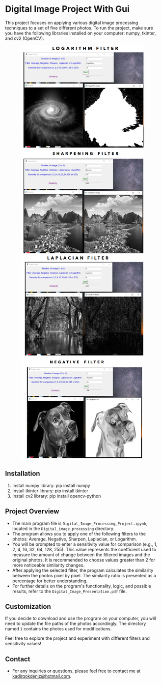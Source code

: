 # Digital Image Project With Gui
This project focuses on applying various digital image processing techniques to a set of five different photos. To run the project, make sure you have the following libraries installed on your computer: numpy, tkinter, and cv2 (OpenCV).

<p align="center">
  <img src="1.png" alt="Game Interface" width="400"/>
  <img src="2.png" alt="Level 1" width="400"/>
  <br>
  <img src="3.png" alt="Level 2" width="400"/>
   <img src="4.png" alt="Level 1" width="400"/>
</p>

## Installation

1. Install numpy library:
   pip install numpy
2. Install tkinter library:
   pip install tkinter
3. Install cv2 library:
   pip install opencv-python
   
## Project Overview

- The main program file is `Digital_Image_Processing_Project.ipynb`, located in the `Digital_image_processing` directory.
- The program allows you to apply one of the following filters to the photos: Average, Negative, Sharpen, Laplacian, or Logarithm.
- You will be prompted to enter a sensitivity value for comparison (e.g., 1, 2, 4, 16, 32, 64, 128, 255). This value represents the coefficient used to measure the amount of change between the filtered images and the original photos. It is recommended to choose values greater than 2 for more noticeable similarity changes.
- After applying the selected filter, the program calculates the similarity between the photos pixel by pixel. The similarity ratio is presented as a percentage for better understanding.
- For further details on the program's functionality, logic, and possible results, refer to the `Digital_Image_Presentation.pdf` file.

## Customization

If you decide to download and use the program on your computer, you will need to update the file paths of the photos accordingly. The directory named `1` contains the photos used for modifications.

Feel free to explore the project and experiment with different filters and sensitivity values!

## Contact
- For any inquiries or questions, please feel free to contact me at kadirqokdeniz@hotmail.com.
